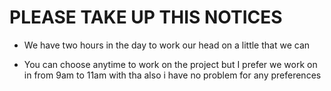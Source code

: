 # PLEASE TAKE UP THIS NOTICES

- We have two hours in the day to work our head on a little that we can

- You can choose anytime to work on the project but I prefer we work on in from 9am to 11am with tha also i have no problem for any preferences
